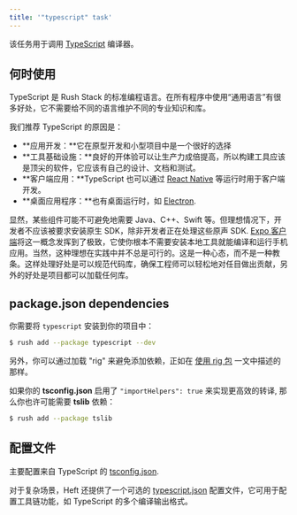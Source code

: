 ```yaml
---
title: '"typescript" task'
---
```


该任务用于调用 [TypeScript](https://www.typescriptlang.org/) 编译器。

## 何时使用

TypeScript 是 Rush Stack 的标准编程语言。在所有程序中使用“通用语言”有很多好处，它不需要给不同的语言维护不同的专业知识和库。

我们推荐 TypeScript 的原因是：

- **应用开发：**它在原型开发和小型项目中是一个很好的选择
- **工具基础设施：**良好的开体验可以让生产力成倍提高，所以构建工具应该是顶尖的软件，它应该有自己的设计、文档和测试。
- **客户端应用：**TypeScript 也可以通过 [React Native](https://reactnative.dev/) 等运行时用于客户端开发。
- **桌面应用程序：**也有桌面运行时，如 [Electron](https://www.electronjs.org/).

显然，某些组件可能不可避免地需要 Java、C++、Swift 等。但理想情况下，开发者不应该被要求安装原生 SDK，除非开发者正在处理这些原声 SDK. [Expo 客户端](https://expo.io/features)将这一概念发挥到了极致，它使你根本不需要安装本地工具就能编译和运行手机应用。当然，这种理想在实践中并不总是可行的。这是一种心态，而不是一种教条。这样处理好处是可以规范代码库，确保工程师可以轻松地对任目做出贡献，另外的好处是项目都可以加载任何库。

## package.json dependencies

你需要将 `typescript` 安装到你的项目中：

```bash
$ rush add --package typescript --dev
```

另外，你可以通过加载 "rig" 来避免添加依赖，正如在 [使用 rig 包](../intro/rig_packages.md) 一文中描述的那样。

如果你的 **tsconfig.json** 启用了 `"importHelpers": true` 来实现更高效的转译, 那么你也许可能需要 **tslib** 依赖：

```bash
$ rush add --package tslib
```

## 配置文件

主要配置来自 TypeScript 的 [tsconfig.json](https://www.typescriptlang.org/docs/handbook/tsconfig-json.html).

对于复杂场景，Heft 还提供了一个可选的 [typescript.json](../configs/typescript_json.md) 配置文件，它可用于配置工具链功能，如 TypeScript 的多个编译输出格式。
